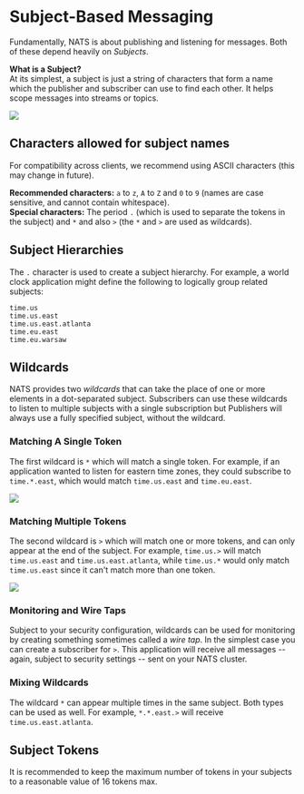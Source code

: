 # Subject-Based Messaging

Fundamentally, NATS is about publishing and listening for messages. Both of these depend heavily on _Subjects_.
  
**What is a Subject?**  
At its simplest, a subject is just a string of characters that form a name which the publisher and subscriber can use to find each other. It helps scope messages into streams or topics.   

![](/assets/subjects1.svg)
  
## Characters allowed for subject names

For compatibility across clients, we recommend using ASCII characters (this may change in future).  
  
**Recommended characters:** `a` to `z`, `A` to `Z` and `0` to `9` (names are case sensitive, and cannot contain whitespace).  
**Special characters:** The period `.` (which is used to separate the tokens in the subject) and `*` and also `>` (the `*` and `>` are used as wildcards).  
  
## Subject Hierarchies

The `.` character is used to create a subject hierarchy. For example, a world clock application might define the following to logically group related subjects:

```markup
time.us
time.us.east
time.us.east.atlanta
time.eu.east
time.eu.warsaw
```

## Wildcards

NATS provides two _wildcards_ that can take the place of one or more elements in a dot-separated subject. Subscribers can use these wildcards to listen to multiple subjects with a single subscription but Publishers will always use a fully specified subject, without the wildcard.

### Matching A Single Token

The first wildcard is `*` which will match a single token. For example, if an application wanted to listen for eastern time zones, they could subscribe to `time.*.east`, which would match `time.us.east` and `time.eu.east`.

![](/assets/subjects2.svg)

### Matching Multiple Tokens

The second wildcard is `>` which will match one or more tokens, and can only appear at the end of the subject. For example, `time.us.>` will match `time.us.east` and `time.us.east.atlanta`, while `time.us.*` would only match `time.us.east` since it can't match more than one token.

![](/assets/subjects3.svg)

### Monitoring and Wire Taps

Subject to your security configuration, wildcards can be used for monitoring by creating something sometimes called a _wire tap_. In the simplest case you can create a subscriber for `>`. This application will receive all messages -- again, subject to security settings -- sent on your NATS cluster.

### Mixing Wildcards

The wildcard `*` can appear multiple times in the same subject. Both types can be used as well. For example, `*.*.east.>` will receive `time.us.east.atlanta`.

## Subject Tokens

It is recommended to keep the maximum number of tokens in your subjects to a reasonable value of 16 tokens max.


